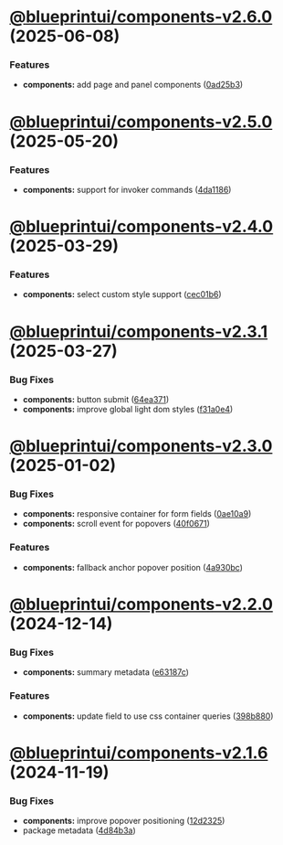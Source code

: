 # [@blueprintui/components-v2.6.0](https://github.com/blueprintui/blueprintui/compare/@blueprintui/components-v2.5.0...@blueprintui/components-v2.6.0) (2025-06-08)


### Features

* **components:** add page and panel components ([0ad25b3](https://github.com/blueprintui/blueprintui/commit/0ad25b36232ea1d2cac064eaab11561c8543e2fb))

# [@blueprintui/components-v2.5.0](https://github.com/blueprintui/blueprintui/compare/@blueprintui/components-v2.4.0...@blueprintui/components-v2.5.0) (2025-05-20)


### Features

* **components:** support for invoker commands ([4da1186](https://github.com/blueprintui/blueprintui/commit/4da1186a976bf6b06559de45bd2990ae35ef7db6))

# [@blueprintui/components-v2.4.0](https://github.com/blueprintui/blueprintui/compare/@blueprintui/components-v2.3.1...@blueprintui/components-v2.4.0) (2025-03-29)


### Features

* **components:** select custom style support ([cec01b6](https://github.com/blueprintui/blueprintui/commit/cec01b6d6148452b6224edd08baf4f5ce28df9dc))

# [@blueprintui/components-v2.3.1](https://github.com/blueprintui/blueprintui/compare/@blueprintui/components-v2.3.0...@blueprintui/components-v2.3.1) (2025-03-27)


### Bug Fixes

* **components:** button submit ([64ea371](https://github.com/blueprintui/blueprintui/commit/64ea371e2e2610d2f5a91ce765757eb991b67952))
* **components:** improve global light dom styles ([f31a0e4](https://github.com/blueprintui/blueprintui/commit/f31a0e4d0a64028bf7012661a2baf51651cc23ef))

# [@blueprintui/components-v2.3.0](https://github.com/blueprintui/blueprintui/compare/@blueprintui/components-v2.2.0...@blueprintui/components-v2.3.0) (2025-01-02)


### Bug Fixes

* **components:** responsive container for form fields ([0ae10a9](https://github.com/blueprintui/blueprintui/commit/0ae10a913637b14fb712480bf37cc88cda930524))
* **components:** scroll event for popovers ([40f0671](https://github.com/blueprintui/blueprintui/commit/40f0671bca9af1c1af1683c63751f585d62708df))


### Features

* **components:** fallback anchor popover position ([4a930bc](https://github.com/blueprintui/blueprintui/commit/4a930bc98d3a882cd6f0627ab65f92c2fd4509e8))

# [@blueprintui/components-v2.2.0](https://github.com/blueprintui/blueprintui/compare/@blueprintui/components-v2.1.6...@blueprintui/components-v2.2.0) (2024-12-14)


### Bug Fixes

* **components:** summary metadata ([e63187c](https://github.com/blueprintui/blueprintui/commit/e63187ca951b2916bf4300f6ffddf787067924ea))


### Features

* **components:** update field to use css container queries ([398b880](https://github.com/blueprintui/blueprintui/commit/398b8809526fa9a11545928ff448c73ca2d3a986))

# [@blueprintui/components-v2.1.6](https://github.com/blueprintui/blueprintui/compare/@blueprintui/components-v2.1.5...@blueprintui/components-v2.1.6) (2024-11-19)


### Bug Fixes

* **components:** improve popover positioning ([12d2325](https://github.com/blueprintui/blueprintui/commit/12d232596a24465704a337dca67bc843d26616d2))
* package metadata ([4d84b3a](https://github.com/blueprintui/blueprintui/commit/4d84b3a717074c70f0d7816efee57f4381e90d4a))
